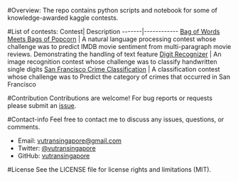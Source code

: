 #Overview:
The repo contains python scripts and notebook for some of knowledge-awarded kaggle contests. 

#List of contests:
Contest| Description
-------|------------
[Bag of Words Meets Bags of Popcorn](https://github.com/tranlyvu/kaggle/tree/master/Bag%20of%20Words%20Meets%20Bags%20of%20Popcorn) | A natural language processing contest whose challenge was to predict IMDB movie sentiment from multi-paragraph movie reviews. Demonstrating the handling of text feature 
[Digit Recognizer](https://github.com/tranlyvu/kaggle/tree/master/Digit%20Recognizer) | An image recognition contest whose challenge was to classify handwritten single digits 
[San Francisco Crime Classification](https://github.com/tranlyvu/kaggle/tree/master/San%20Francisco%20Crime%20Classification) | A classification contest whose challenge was to Predict the category of crimes that occurred in San Francisco  

#Contribution
Contributions are welcome! For bug reports or requests please submit an [issue](https://github.com/tranlyvu/kaggle/issues).

#Contact-info
Feel free to contact me to discuss any issues, questions, or comments.
*  Email: vutransingapore@gmail.com
*  Twitter: [@vutransingapore](https://twitter.com/vutransingapore)
*  GitHub: [vutransingapore](https://github.com/tranlyvu)

#License
See the LICENSE file for license rights and limitations (MIT).

	
